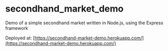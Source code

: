 # secondhand_market_demo
Demo of a simple secondhand market written in Node.js, using the Express framework

Deployed at: [https://secondhand-market-demo.herokuapp.com/](https://secondhand-market-demo.herokuapp.com/)
